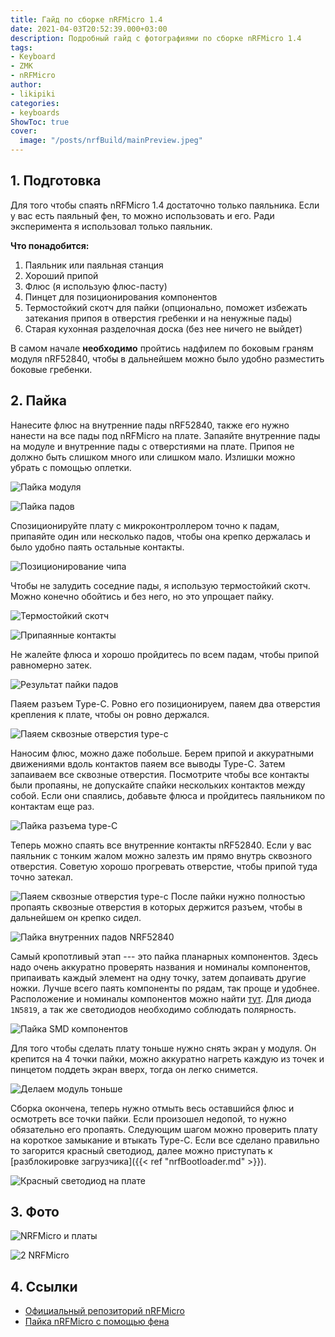 ```yaml
---
title: Гайд по сборке nRFMicro 1.4
date: 2021-04-03T20:52:39.000+03:00
description: Подробный гайд с фотографиями по сборке nRFMicro 1.4
tags:
- Keyboard
- ZMK
- nRFMicro
author:
- likipiki
categories:
- keyboards
ShowToc: true
cover:
  image: "/posts/nrfBuild/mainPreview.jpeg"
---
```

## 1. Подготовка

Для того чтобы спаять nRFMicro 1.4 достаточно только паяльника. Если у вас есть
паяльный фен, то можно использовать и его. Ради эксперимента я использовал
только паяльник.

**Что понадобится:**

1. Паяльник или паяльная станция
2. Хороший припой
3. Флюс (я использую флюс-пасту)
4. Пинцет для позиционирования компонентов
5. Термостойкий скотч для пайки (опционально, поможет избежать затекания припоя
   в отверстия гребенки и на ненужные пады)
6. Старая кухонная разделочная доска (без нее ничего не выйдет)

В самом начале **необходимо** пройтись надфилем по боковым граням модуля
nRF52840, чтобы в дальнейшем можно было удобно разместить боковые гребенки.

## 2. Пайка

Нанесите флюс на внутренние пады nRF52840, также его нужно нанести на все пады
под nRFMicro на плате. Запаяйте внутренние пады на модуле и внутренние пады с
отверстиями на плате. Припоя не должно быть слишком много или слишком мало.
Излишки можно убрать с помощью оплетки.

![Пайка модуля](/posts/nrfBuild/preTin.jpg)

![Пайка падов](/posts/nrfBuild/pads.jpg)

Спозиционируйте плату с микроконтроллером точно к падам, припаяйте один или
несколько падов, чтобы она крепко держалась и было удобно паять остальные
контакты.

![Позиционирование чипа](/posts/nrfBuild/position.jpg)

Чтобы не залудить соседние пады, я использую термостойкий скотч. Можно конечно
обойтись и без него, но это упрощает пайку.

![Термостойкий скотч](/posts/nrfBuild/scotch.jpg)

![Припаянные контакты](/posts/nrfBuild/solderedPads.jpg)

Не жалейте флюса и хорошо пройдитесь по всем падам, чтобы припой равномерно
затек.

![Результат пайки падов](/posts/nrfBuild/soldering.jpg)

Паяем разъем Type-C. Ровно его позиционируем, паяем два отверстия крепления к
плате, чтобы он ровно держался.

![Паяем сквозные отверстия type-c](/posts/nrfBuild/typec.jpg)

Наносим флюс, можно даже побольше. Берем припой и аккуратными движениями вдоль
контактов паяем все выводы Type-C. Затем запаиваем все сквозные отверстия.
Посмотрите чтобы все контакты были пропаяны, не допускайте спайки нескольких
контактов между собой. Если они спаялись, добавьте флюса и пройдитесь паяльником
по контактам еще раз.

![Пайка разъема type-C](/posts/nrfBuild/typecSoldered.jpg)

Теперь можно спаять все внутренние контакты nRF52840. Если у вас паяльник с
тонким жалом можно залезть им прямо внутрь сквозного отверстия. Советую хорошо
прогревать отверстие, чтобы припой туда точно затекал.

![Паяем сквозные отверстия type-c](/posts/nrfBuild/typecTHT.jpg)
После пайки нужно полностью пропаять сквозные отверстия в которых держится разъем,
чтобы в дальнейшем он крепко сидел.

![Пайка внутренних падов NRF52840](/posts/nrfBuild/innerPads.jpg)

Самый кропотливый этап --- это пайка планарных компонентов. Здесь надо очень
аккуратно проверять названия и номиналы компонентов, припаивать каждый элемент
на одну точку, затем допаивать другие ножки. Лучше всего паять компоненты по
рядам, так проще и удобнее. Расположение и номиналы компонентов можно найти
[тут](https://github.com/joric/nrfmicro/wiki/nRFMicro-1.4#soldering). Для диода
`1N5819`, а так же светодиодов необходимо соблюдать полярность.

![Пайка SMD компонентов](/posts/nrfBuild/components.jpg)

Для того чтобы сделать плату тоньше нужно снять экран у модуля. Он крепится на 4
точки пайки, можно аккуратно нагреть каждую из точек и пинцетом поддеть экран
вверх, тогда он легко снимется.

![Делаем модуль тоньше](/posts/nrfBuild/unshield.jpg)

Cборка окончена, теперь нужно отмыть весь оставшийся флюс и осмотреть
все точки пайки. Если произошел недопой, то нужно обязательно его пропаять.
Следующим шагом можно проверить плату на короткое замыкание и втыкать
Type-C. Если все сделано правильно то загорится красный светодиод, далее
можно приступать к [разблокировке загрузчика]({{< ref "nrfBootloader.md" >}}).

![Красный светодиод на плате](/posts/nrfBuild/redLed.jpg)

## 3. Фото

![NRFMicro и платы](/posts/nrfBuild/main.jpeg)

![2 NRFMicro](/posts/nrfBuild/twoNrf.jpeg)

## 4. Ссылки

* [Официальный репозиторий nRFMicro](https://github.com/joric/nrfmicro)
* [Пайка nRFMicro с помощью фена](https://www.youtube.com/watch?v=HHN1oMOVxyI&ab_channel=Joric)
